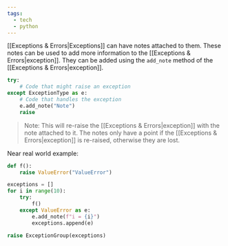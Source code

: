 ```yaml
---
tags:
  - tech
  - python
---
```

[[Exceptions & Errors|Exceptions]] can have notes attached to them.
These notes can be used to add more information to the [[Exceptions & Errors|exception]].
They can be added using the `add_note` method of the [[Exceptions & Errors|exception]].

```python
try:
    # Code that might raise an exception
except ExceptionType as e:
    # Code that handles the exception
    e.add_note("Note")
    raise
```

> Note: This will re-raise the [[Exceptions & Errors|exception]] with the note attached to it.
> The notes only have a point if the [[Exceptions & Errors|exception]] is re-raised, otherwise they are lost.

Near real world example:

```python
def f():
    raise ValueError("ValueError")

exceptions = []
for i in range(10):
    try:
        f()
    except ValueError as e:
        e.add_note(f"i = {i}")
        exceptions.append(e)

raise ExceptionGroup(exceptions)
```
